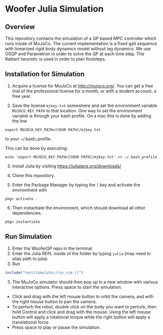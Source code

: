 # Woofer Julia Simulation

## Overview
This repository contains the simulation of a QP based MPC controller which runs inside of MuJoCo. The current implementation is a fixed gait sequence with linearized rigid body dynamics model without leg dynamics. We use OSQP and Parametron in order to solve the QP at each time step. The Raibert heuristic is used in order to plan footsteps.

## Installation for Simulation
1. Acquire a license for MuJoCo at http://mujoco.org/. You can get a free trial of the professional license for a month, or with a student account, a free year.

2. Save the license ```mjkey.txt``` somewhere and set the environment variable ```MUJOCO_KEY_PATH``` to that location. One way to set the environment variable is through your bash profile. On a mac this is done by adding the line
```
export MUJOCO_KEY_PATH=[YOUR PATH]/mjkey.txt
```
to your ~/.bash_profile.

This can be done by executing:
```
echo 'export MUJOCO_KEY_PATH=[YOUR PATH]/mjkey.txt' >> ~/.bash_profile
```

3. Install Julia by visiting https://julialang.org/downloads/

4. Clone this repository.

5. Enter the Package Manager by typing the `]` key and activate the environment with
```shell
pkg> activate .
```

6. Then instantiate the environment, which should download all other dependencies.
```shell
pkg> instantiate
```
## Run Simulation
1. Enter the WooferQP repo in the terminal
2. Enter the Julia REPL inside of the folder by typing `julia` (may need to alias path to julia).
2. Run
```julia
include("test/Simulator/run_sim.jl")
```
3. The MuJoCo simulator should then pop up in a new window with various interactive options. Press space to start the simulation.
- Click and drag with the left mouse button to orbit the camera, and with the right mouse button to pan the camera.
- To perturb the robot, double click on the body you want to perturb, then hold Control and click and drag with the mouse. Using the left mouse button will apply a rotational torque while the right button will apply a translational force.
- Press space to play or pause the simulation.
